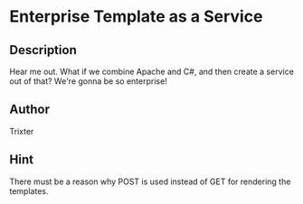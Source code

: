 # Enterprise Template as a Service

## Description

Hear me out. What if we combine Apache and C#, and then create a service out of that? We're gonna be so enterprise!

## Author

Trixter

## Hint

There must be a reason why POST is used instead of GET for rendering the templates.